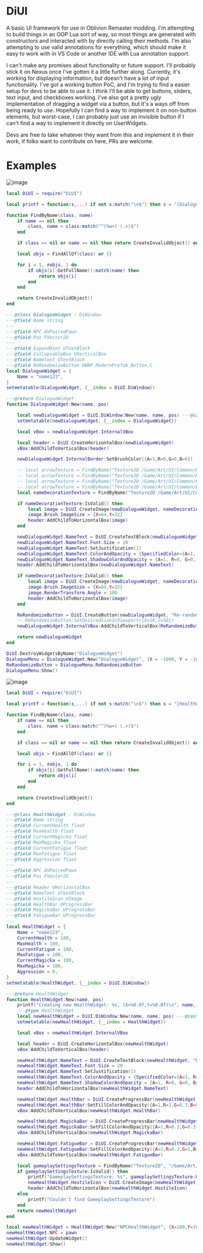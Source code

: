 # DiUI
A basic UI framework for use in Oblivion Remaster modding.
I'm attempting to build things in an OOP Lua sort of way, so most things are generated with constructors and interacted with by directly calling their methods. I'm also attempting to use valid annotations for everything, which should make it easy to work with in VS Code or another IDE with Lua annotation support.

I can't make any promises about functionality or future support. I'll probably stick it on Nexus once I've gotten it a little further along. Currently, it's working for displaying information, but doesn't have a lot of input functionality. I've got a working button PoC, and I'm trying to find a easier setup for devs to be able to use it. I think I'll be able to get buttons, sliders, text input, and checkboxes working. I've also got a pretty ugly implementation of dragging a widget via a button, but it's a ways off from being ready to use. Hopefully I can find a way to implement it on non-button elements, but worst-case, I can probably just use an invisible button if I can't find a way to implement it directly on UserWidgets.

Devs are free to take whatever they want from this and implement it in their work, if folks want to contribute on here, PRs are welcome.

# Examples

![image](https://github.com/user-attachments/assets/fd7b57e7-5f86-4903-bd7f-7195bf920986)

```lua
local DiUI = require("DiUI")

local printf = function(s,...) if not s:match("\n$") then s = "[DialogueWidget] " .. s .. "\n" end return print(s:format(...)) end

function FindByName(class, name)
    if name == nil then
        class, name = class:match("^(%w+) (.+)$")
    end

    if class == nil or name == nil then return CreateInvalidObject() end

    local objs = FindAllOf(class) or {}

    for i = 1, #objs, 1 do
        if objs[i]:GetFullName():match(name) then
            return objs[i]
        end
    end

    return CreateInvalidObject()
end

---@class DialogueWidget : DiWindow
---@field Name string
---
---@field NPC AVPairedPawn
---@field Pos FVector2D
---
---@field ExpandHint UTextBlock
---@field CollapsableBox UVerticalBox
---@field NameText UTextBlock
---@field ReRandomizeButton UWBP_ModernPrefab_Button_C
local DialogueWidget = {
    Name = "name123",
}
setmetatable(DialogueWidget, {__index = DiUI.DiWindow})

---@return DialogueWidget
function DialogueWidget:New(name, pos)

    local newDialogueWidget = DiUI.DiWindow:New(name, name, pos) ---@cast newDialogueWidget HealthWidget
    setmetatable(newDialogueWidget, {__index = DialogueWidget})

    local vBox = newDialogueWidget.InternalVBox

    local header = DiUI.CreateHorizontalBox(newDialogueWidget)
    vBox:AddChildToVerticalBox(header)

    newDialogueWidget.InternalBorder:SetBrushColor({A=1,R=0,G=0,B=0})

    -- local arrowTexture = FindByName("Texture2D /Game/Art/UI/Common/Buttons/T_CharGen_Arrow.T_CharGen_Arrow") or CreateInvalidObject() ---@cast arrowTexture UTexture2D
    -- local arrowTexture = FindByName("Texture2D /Game/Art/UI/Common/Buttons/T_CharGen_Arrow_Hovered.T_CharGen_Arrow_Hovered") or CreateInvalidObject() ---@cast arrowTexture UTexture2D
    -- local arrowTexture = FindByName("Texture2D /Game/Art/UI/Common/Buttons/T_Arrow_Hovered.T_Arrow_Hovered") or CreateInvalidObject() ---@cast arrowTexture UTexture2D
    -- local arrowTexture = FindByName("Texture2D /Game/Art/UI/Common/Buttons/T_ArrowHoverEffect.T_ArrowHoverEffect") or CreateInvalidObject() ---@cast arrowTexture UTexture2D
    local nameDecorationTexture = FindByName("Texture2D /Game/Art/UI/Common/Ornaments/T_UI_HelpPattern1.T_UI_HelpPattern1") or CreateInvalidObject() ---@cast arrowTexture UTexture2D

    if nameDecorationTexture:IsValid() then
        local image = DiUI.CreateImage(newDialogueWidget, nameDecorationTexture)
        image.Brush.ImageSize = {X=64,Y=32}
        header:AddChildToHorizontalBox(image)
    end

    newDialogueWidget.NameText = DiUI.CreateTextBlock(newDialogueWidget, "NameText", "Text")
    newDialogueWidget.NameText.Font.Size = 20
    newDialogueWidget.NameText:SetJustification(1)
    newDialogueWidget.NameText.ColorAndOpacity = {SpecifiedColor={A=1, R=1, G=1, B=1}, ColorUseRule=0}
    newDialogueWidget.NameText.ShadowColorAndOpacity = {A=1, R=0, G=0, B=0}
    header:AddChildToHorizontalBox(newDialogueWidget.NameText)

    if nameDecorationTexture:IsValid() then
        local image = DiUI.CreateImage(newDialogueWidget, nameDecorationTexture, {X=32, Y=32})
        image.Brush.ImageSize = {X=64,Y=32}
        image.RenderTransform.Angle = 180
        header:AddChildToHorizontalBox(image)
    end

    ReRandomizeButton = DiUI.CreateButton(newDialogueWidget, "Re-randomize")
    -- ReRandomizeButton:SetDesiredSizeInViewport({X=50,Y=50})
    newDialogueWidget.InternalVBox:AddChildToVerticalBox(ReRandomizeButton)

    return newDialogueWidget
end

DiUI.DestroyWidgetsByName("DialogueWidget")
DialogueMenu = DialogueWidget:New("DialogueWidget", {X = -1000, Y = -1000})
ReRandomizeButton = DialogueMenu.ReRandomizeButton
DialogueMenu:Show()
```




![image](https://github.com/user-attachments/assets/6b614f1f-43a2-4323-838b-87861f075459)

```lua
local DiUI = require("DiUI")

local printf = function(s,...) if not s:match("\n$") then s = "[HealthWidget] " .. s .. "\n" end return print(s:format(...)) end

function FindByName(class, name)
    if name == nil then
        class, name = class:match("^(%w+) (.+)$")
    end

    if class == nil or name == nil then return CreateInvalidObject() end

    local objs = FindAllOf(class) or {}

    for i = 1, #objs, 1 do
        if objs[i]:GetFullName():match(name) then
            return objs[i]
        end
    end

    return CreateInvalidObject()
end

---@class HealthWidget : DiWindow
---@field Name string
---@field CurrentHealth float
---@field MaxHealth float
---@field CurrentMagicka float
---@field MaxMagicka float
---@field CurrentFatigue float
---@field MaxFatigue float
---@field Aggression float
---
---@field NPC AVPairedPawn
---@field Pos FVector2D
---
---@field Header UHorizontalBox
---@field NameText UTextBlock
---@field HostileIcon UImage
---@field HealthBar UProgressBar
---@field MagickaBar UProgressBar
---@field FatigueBar UProgressBar
---
local HealthWidget = {
    Name = "name123",
    CurrentHealth = 100,
    MaxHealth = 100,
    CurrentFatigue = 100,
    MaxFatigue = 100,
    CurrentMagicka = 100,
    MaxMagicka = 100,
    Aggression = 0,
}
setmetatable(HealthWidget, {__index = DiUI.DiWindow})

---@return HealthWidget
function HealthWidget:New(name, pos)
    printf("Creating new HealthWidget: %s, (X=%0.0f,Y=%0.0f)\n", name, pos.X, pos.Y)
    ---@type HealthWidget
    local newHealthWidget = DiUI.DiWindow:New(name, name, pos) ---@cast newHealthWidget HealthWidget
    setmetatable(newHealthWidget, {__index = HealthWidget})

    local vBox = newHealthWidget.InternalVBox

    local header = DiUI.CreateHorizontalBox(newHealthWidget)
    vBox:AddChildToVerticalBox(header)

    newHealthWidget.NameText = DiUI.CreateTextBlock(newHealthWidget, "NameText", "EnemyHealthWidget")
    newHealthWidget.NameText.Font.Size = 20
    newHealthWidget.NameText:SetJustification(1)
    newHealthWidget.NameText.ColorAndOpacity = {SpecifiedColor={A=1, R=1, G=1, B=1}, ColorUseRule=0}
    newHealthWidget.NameText.ShadowColorAndOpacity = {A=1, R=0, G=0, B=0}
    header:AddChildToHorizontalBox(newHealthWidget.NameText)

    newHealthWidget.HealthBar = DiUI.CreateProgressBar(newHealthWidget)
    newHealthWidget.HealthBar:SetFillColorAndOpacity({A=1,R=1,G=0.3,B=0.3})
    vBox:AddChildToVerticalBox(newHealthWidget.HealthBar)

    newHealthWidget.MagickaBar = DiUI.CreateProgressBar(newHealthWidget)
    newHealthWidget.MagickaBar:SetFillColorAndOpacity({A=1,R=0.3,G=0.3,B=1})
    vBox:AddChildToVerticalBox(newHealthWidget.MagickaBar)

    newHealthWidget.FatigueBar = DiUI.CreateProgressBar(newHealthWidget)
    newHealthWidget.FatigueBar:SetFillColorAndOpacity({A=1,R=0.3,G=1,B=0.3})
    vBox:AddChildToVerticalBox(newHealthWidget.FatigueBar)

    local gameplaySettingsTexture = FindByName("Texture2D", "/Game/Art/UI/Modern/MenuLayer/Settings/T_Settings_Gameplay.T_Settings_Gameplay") or CreateInvalidObject() ---@cast gameplaySettingsTexture UTexture2D
    if gameplaySettingsTexture:IsValid() then
        printf("GameplaySettingsTexture: %s", gameplaySettingsTexture:GetFullName())
        newHealthWidget.HostileIcon = DiUI.CreateImage(newHealthWidget, gameplaySettingsTexture, {X=32, Y=32})
        header:AddChildToHorizontalBox(newHealthWidget.HostileIcon)
    else
        printf("Couldn't find GameplaySettingsTexture")
    end
    return newHealthWidget
end

local newHealthWidget = HealthWidget:New("NPCHealthWidget", {X=100,Y=100})
newHealthWidget.NPC = pawn
newHealthWidget:UpdateWidget()
newHealthWidget:Show()
```
